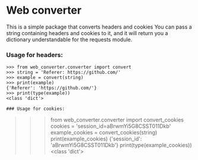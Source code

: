 # Web converter

This is a simple package that converts headers and cookies
You can pass a string containing headers and cookies to it, and it will return you a dictionary understandable for the requests module.

### Usage for headers:
```
>>> from web_converter.converter import convert
>>> string = 'Referer: https://github.com/'
>>> example = convert(string)
>>> print(example)
{'Referer': 'https://github.com/'}
>>> print(type(example))
<class 'dict'>

### Usage for cookies:
```
>>> from web_converter.converter import convert_cookies
>>> cookies = 'session_id=aBrwmYi5G8CSST011Dkb'
>>> example_cookies = convert_cookies(string)
>>> print(example_cookies)
{'session_id': 'aBrwmYi5G8CSST011Dkb'}
>>> print(type(example_cookies))
<class 'dict'>
